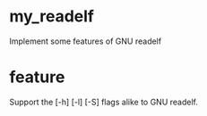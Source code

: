 # my_readelf
Implement some features of GNU readelf

# feature
Support the [-h] [-l] [-S] flags alike to GNU readelf.
